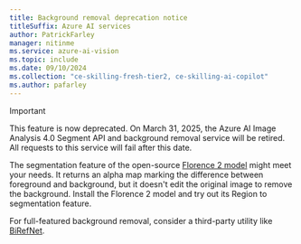 ```yaml
---
title: Background removal deprecation notice
titleSuffix: Azure AI services
author: PatrickFarley
manager: nitinme
ms.service: azure-ai-vision
ms.topic: include
ms.date: 09/10/2024
ms.collection: "ce-skilling-fresh-tier2, ce-skilling-ai-copilot"
ms.author: pafarley
---
```


> [!IMPORTANT]
> This feature is now deprecated. On March 31, 2025, the Azure AI Image Analysis 4.0 Segment API and background removal service will be retired. All requests to this service will fail after this date.
>
> The segmentation feature of the open-source [Florence 2 model](https://huggingface.co/microsoft/Florence-2-large) might meet your needs. It returns an alpha map marking the difference between foreground and background, but it doesn't edit the original image to remove the background. Install the Florence 2 model and try out its Region to segmentation feature.
>
> For full-featured background removal, consider a third-party utility like [BiRefNet](https://github.com/ZhengPeng7/BiRefNet).